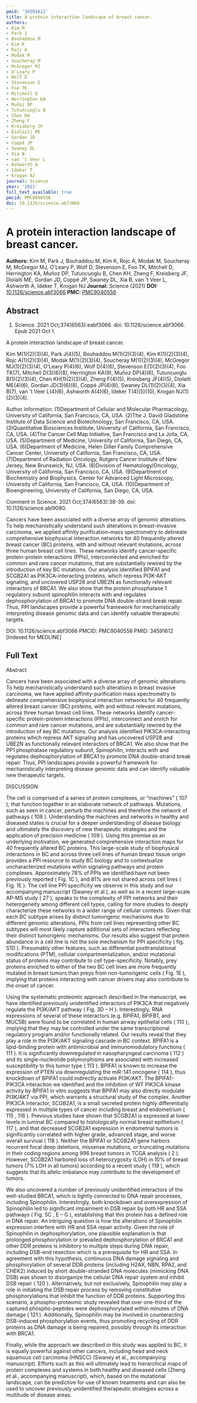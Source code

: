 ```yaml
---
pmid: '34591612'
title: A protein interaction landscape of breast cancer.
authors:
- Kim M
- Park J
- Bouhaddou M
- Kim K
- Rojc A
- Modak M
- Soucheray M
- McGregor MJ
- O'Leary P
- Wolf D
- Stevenson E
- Foo TK
- Mitchell D
- Herrington KA
- Muñoz DP
- Tutuncuoglu B
- Chen KH
- Zheng F
- Kreisberg JF
- Diolaiti ME
- Gordan JD
- Coppé JP
- Swaney DL
- Xia B
- van 't Veer L
- Ashworth A
- Ideker T
- Krogan NJ
journal: Science
year: '2021'
full_text_available: true
pmcid: PMC9040556
doi: 10.1126/science.abf3066
---
```


# A protein interaction landscape of breast cancer.
**Authors:** Kim M, Park J, Bouhaddou M, Kim K, Rojc A, Modak M, Soucheray M, McGregor MJ, O'Leary P, Wolf D, Stevenson E, Foo TK, Mitchell D, Herrington KA, Muñoz DP, Tutuncuoglu B, Chen KH, Zheng F, Kreisberg JF, Diolaiti ME, Gordan JD, Coppé JP, Swaney DL, Xia B, van 't Veer L, Ashworth A, Ideker T, Krogan NJ
**Journal:** Science (2021)
**DOI:** [10.1126/science.abf3066](https://doi.org/10.1126/science.abf3066)
**PMC:** [PMC9040556](https://www.ncbi.nlm.nih.gov/pmc/articles/PMC9040556/)

## Abstract

1. Science. 2021 Oct;374(6563):eabf3066. doi: 10.1126/science.abf3066. Epub 2021 
Oct 1.

A protein interaction landscape of breast cancer.

Kim M(1)(2)(3)(4), Park J(4)(5), Bouhaddou M(1)(2)(3)(4), Kim K(1)(2)(3)(4), 
Rojc A(1)(2)(3)(4), Modak M(1)(2)(3)(4), Soucheray M(1)(2)(3)(4), McGregor 
MJ(1)(2)(3)(4), O'Leary P(4)(6), Wolf D(4)(6), Stevenson E(1)(2)(3)(4), Foo 
TK(7), Mitchell D(3)(6)(8), Herrington KA(9), Muñoz DP(4)(6), Tutuncuoglu 
B(1)(2)(3)(4), Chen KH(1)(2)(3)(4), Zheng F(4)(5), Kreisberg JF(4)(5), Diolaiti 
ME(4)(6), Gordan JD(3)(6)(8), Coppé JP(4)(6), Swaney DL(1)(2)(3)(4), Xia B(7), 
van 't Veer L(4)(6), Ashworth A(4)(6), Ideker T(4)(5)(10), Krogan 
NJ(1)(2)(3)(4).

Author information:
(1)Department of Cellular and Molecular Pharmacology, University of California, 
San Francisco, CA, USA.
(2)The J. David Gladstone Institute of Data Science and Biotechnology, San 
Francisco, CA, USA.
(3)Quantitative Biosciences Institute, University of California, San Francisco, 
CA, USA.
(4)The Cancer Cell Map Initiative, San Francisco and La Jolla, CA, USA.
(5)Department of Medicine, University of California, San Diego, CA, USA.
(6)Department of Medicine, Helen Diller Family Comprehensive Cancer Center, 
University of California, San Francisco, CA, USA.
(7)Department of Radiation Oncology, Rutgers Cancer Institute of New Jersey, New 
Brunswick, NJ, USA.
(8)Division of Hematology/Oncology, University of California, San Francisco, CA, 
USA.
(9)Department of Biochemistry and Biophysics, Center for Advanced Light 
Microscopy, University of California, San Francisco, CA, USA.
(10)Department of Bioengineering, University of California, San Diego, CA, USA.

Comment in
    Science. 2021 Oct;374(6563):38-39. doi: 10.1126/science.abl9080.

Cancers have been associated with a diverse array of genomic alterations. To 
help mechanistically understand such alterations in breast-invasive carcinoma, 
we applied affinity purification–mass spectrometry to delineate comprehensive 
biophysical interaction networks for 40 frequently altered breast cancer (BC) 
proteins, with and without relevant mutations, across three human breast cell 
lines. These networks identify cancer-specific protein-protein interactions 
(PPIs), interconnected and enriched for common and rare cancer mutations, that 
are substantially rewired by the introduction of key BC mutations. Our analysis 
identified BPIFA1 and SCGB2A1 as PIK3CA-interacting proteins, which repress 
PI3K-AKT signaling, and uncovered USP28 and UBE2N as functionally relevant 
interactors of BRCA1. We also show that the protein phosphatase 1 regulatory 
subunit spinophilin interacts with and regulates dephosphorylation of BRCA1 to 
promote DNA double-strand break repair. Thus, PPI landscapes provide a powerful 
framework for mechanistically interpreting disease genomic data and can identify 
valuable therapeutic targets.

DOI: 10.1126/science.abf3066
PMCID: PMC9040556
PMID: 34591612 [Indexed for MEDLINE]

## Full Text

Abstract

Cancers have been associated with a diverse array of genomic alterations. To help mechanistically understand such alterations in breast invasive carcinoma, we have applied affinity-purification mass spectrometry to delineate comprehensive biophysical interaction networks for 40 frequently altered breast cancer (BC) proteins, with and without relevant mutations, across three human breast cell lines. These networks identify cancer-specific protein-protein interactions (PPIs), interconnect and enrich for common and rare cancer mutations, and are substantially rewired by the introduction of key BC mutations. Our analysis identified PIK3CA-interacting proteins which repress AKT signaling and has uncovered USP28 and UBE2N as functionally relevant interactors of BRCA1. We also show that the PP1 phosphatase regulatory subunit, Spinophilin, interacts with and regulates dephosphorylation of BRCA1 to promote DNA double-strand break repair. Thus, PPI landscapes provide a powerful framework for mechanistically interpreting disease genomic data and can identify valuable new therapeutic targets.

DISCUSSION

The cell is comprised of a series of protein complexes, or “machines” ( 107 ), that function together in an elaborate network of pathways. Mutations, such as seen in cancer, perturb the machines and therefore the network of pathways ( 108 ). Understanding the machines and networks in healthy and diseased states is crucial for a deeper understanding of disease biology and ultimately the discovery of new therapeutic strategies and the application of precision medicine ( 109 ). Using this premise as an underlying motivation, we generated comprehensive interaction maps for 40 frequently altered BC proteins. This large-scale study of biophysical interactions in BC and across three cell lines of human breast tissue origin provides a PPI resource to study BC biology and to contextualize uncharacterized mutations within signaling pathways and protein complexes. Approximately 78% of PPIs we identified have not been previously reported ( Fig. 1C ), and 81% are not shared across cell lines ( Fig. 1E ). The cell line PPI specificity we observe in this study and our accompanying manuscript (Swaney et al.), as well as in a recent large-scale AP-MS study ( 27 ), speaks to the complexity of PPI networks and their heterogeneity among different cell types, calling for more studies to deeply characterize these networks in a wider range of cellular contexts. Given that each BC subtype arises by distinct tumorigenic mechanisms due to different genomic alterations, PPIs from cell lines representing other BC subtypes will most likely capture additional sets of interactors reflecting their distinct tumorigenic mechanisms. Our results also suggest that protein abundance in a cell line is not the sole mechanism for PPI specificity ( fig. S1D ). Presumably other features, such as differential posttranslational modifications (PTM), cellular compartmentalization, and/or mutational status of proteins may contribute to cell type-specificity. Notably, prey proteins enriched to either of the two BC cell lines are more frequently mutated in breast tumors than preys from non-tumorigenic cells ( Fig. 1E ), implying that proteins interacting with cancer drivers may also contribute to the onset of cancer.

Using the systematic proteomic approach described in the manuscript, we have identified previously unidentified interactors of PIK3CA that negatively regulate the PI3K/AKT pathway ( Fig. 3D – H ). Interestingly, RNA expressions of several of these interactors (e.g. BPIFA1, BPIFB1, and MUC5B) were found to be correlated in human airway epithelial cells ( 110 ), implying that they may be controlled under the same transcriptional regulatory program and/or functionally related. Our results reveal that they play a role in the PI3K/AKT signaling cascade in BC context. BPIFA1 is a lipid-binding protein with antimicrobial and immunomodulatory functions ( 111 ). It is significantly downregulated in nasopharyngeal carcinoma ( 112 ) and its single-nucleotide polymorphisms are associated with increased susceptibility to this tumor type ( 113 ). BPIFA1 is known to increase the expression of PTEN via downregulating the miR-141 oncogene ( 114 ), thus knockdown of BPIFA1 could indirectly activate PI3K/AKT. The BPIFA1-PIK3CA interaction we identified and the inhibition of WT PIK3CA kinase activity by BPIFA1 in vitro suggests that BPIFA1 may also directly modulate PI3K/AKT via PPI, which warrants a structural study of the complex. Another PIK3CA interactor, SCGB2A1, is a small secreted protein highly differentially expressed in multiple types of cancer including breast and endometrium ( 115 , 116 ). Previous studies have shown that SCGB2A1 is expressed at lower levels in luminal BC compared to histologically normal breast epithelium ( 117 ), and that decreased SCGB2A1 expression in endometrial tumors is significantly correlated with higher grade, advanced stage, and worse overall survival ( 118 ). Neither the BPIFA1 or SCGB2A1 gene harbors recurrent focal deep deletions, missense mutations, or truncating mutations in their coding regions among 996 breast tumors in TCGA analysis ( 2 ). However, SCGB2A1 harbored loss of heterozygosity (LOH) in 10% of breast tumors (7% LOH in all tumors) according to a recent study ( 119 ), which suggests that its allelic imbalance may contribute to the development of tumors.

We also uncovered a number of previously unidentified interactors of the well-studied BRCA1, which is tightly connected to DNA repair processes, including Spinophilin. Interestingly, both knockdown and overexpression of Spinophilin led to significant impairment in DSB repair by both HR and SSA pathways ( Fig. 5C , E – G ), establishing that this protein has a defined role in DNA repair. An intriguing question is how the alterations of Spinophilin expression interfere with HR and SSA repair activity. Given the role of Spinophilin in dephosphorylation, one plausible explanation is that prolonged phosphorylation or prevailed dephosphorylation of BRCA1 and other DDR proteins is inhibitory to multiple steps during DNA repair, including DSB-end resection which is a prerequisite for HR and SSA. In agreement with this hypothesis, continuous DNA damage signaling and phosphorylation of several DDR proteins (including H2AX, NBN, RPA2, and CHEK2) induced by short double-stranded DNA molecules (mimicking DNA DSB) was shown to disorganize the cellular DNA repair system and inhibit DSB repair ( 120 ). Alternatively, but not exclusively, Spinophilin may play a role in initiating the DSB repair process by removing constitutive phosphorylations that inhibit the function of DDR proteins. Supporting this scenario, a phospho-proteomic study revealed that over one-third of the captured phospho-peptides were dephosphorylated within minutes of DNA damage ( 121 ). Additionally, Spinophilin may be involved in counteracting DSB-induced phosphorylation events, thus promoting recycling of DDR proteins as DNA damage is being repaired, possibly through its interaction with BRCA1.

Finally, while the approach we described in this study was applied to BC, it is equally powerful against other cancers, including head and neck squamous cell carcinoma (HNSCC) (Swaney et al., accompanying manuscript). Efforts such as this will ultimately lead to hierarchical maps of protein complexes and systems in both healthy and diseased cells (Zheng et al., accompanying manuscript), which, based on the mutational landscape, can be predictive for use of known treatments and can also be used to uncover previously unidentified therapeutic strategies across a multitude of disease areas.
